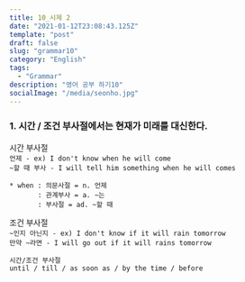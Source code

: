 ```yaml
---
title: 10_시제 2
date: "2021-01-12T23:08:43.125Z"
template: "post"
draft: false
slug: "grammar10"
category: "English"
tags:
  - "Grammar"
description: "영어 공부 하기10"
socialImage: "/media/seonho.jpg"
---
```

### 1. 시간 / 조건 부사절에서는 현재가 미래를 대신한다.
시간 부사절  
`언제 - ex) I don't know when he will come`  
`~할 때 부사 - I will tell him something when he will comes`  
```
* when : 의문사절 = n. 언제
       : 관계부사 = a. ~는
       : 부사절 = ad. ~할 때
```

조건 부사절  
`~인지 아닌지 - ex) I don't know if it will rain tomorrow`  
`만약 ~라면 - I will go out if it will rains tomorrow`  
```
시간/조건 부사절
until / till / as soon as / by the time / before
```